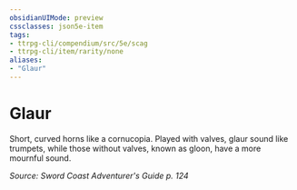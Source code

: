 ```yaml
---
obsidianUIMode: preview
cssclasses: json5e-item
tags:
- ttrpg-cli/compendium/src/5e/scag
- ttrpg-cli/item/rarity/none
aliases: 
- "Glaur"
---
```

# Glaur


Short, curved horns like a cornucopia. Played with valves, glaur sound like trumpets, while those without valves, known as gloon, have a more mournful sound.

*Source: Sword Coast Adventurer's Guide p. 124*